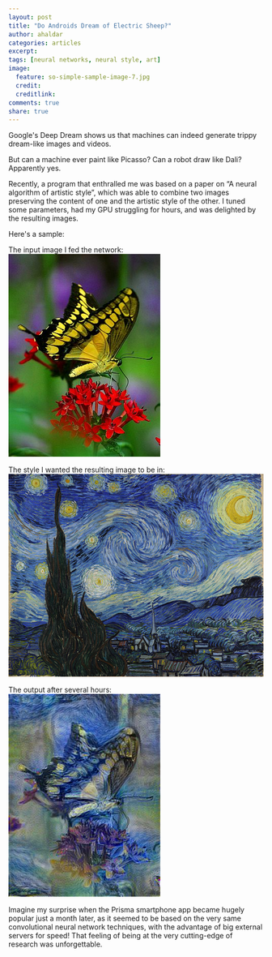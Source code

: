 ```yaml
---
layout: post
title: "Do Androids Dream of Electric Sheep?"
author: ahaldar
categories: articles
excerpt:
tags: [neural networks, neural style, art]
image:
  feature: so-simple-sample-image-7.jpg
  credit:
  creditlink:
comments: true
share: true
---
```


Google's Deep Dream shows us that machines can indeed generate trippy dream-like images and videos.

But can a machine ever paint like Picasso? Can a robot draw like Dali?
Apparently yes.

Recently, a program that enthralled me was based on a paper on “A neural algorithm of artistic style”, which was able to combine two images preserving the content of one and the artistic style of the other. I tuned some parameters, had my GPU struggling for hours, and was delighted by the resulting images.

Here's a sample:

The input image I fed the network:   
![Image](https://raw.githubusercontent.com/ahaldar/neural-style/master/1-my-content.jpg "Image")

The style I wanted the resulting image to be in:   
![Style](https://raw.githubusercontent.com/ahaldar/neural-style/master/1-my-style.jpg "Style")

The output after several hours:   
![Output](https://raw.githubusercontent.com/ahaldar/neural-style/master/1-my-output.jpg "Output")

Imagine my surprise when the Prisma smartphone app became hugely popular just a month later, as it seemed to be based on the very same convolutional neural network techniques, with the advantage of big external servers for speed! That feeling of being at the very cutting-edge of research was unforgettable.



